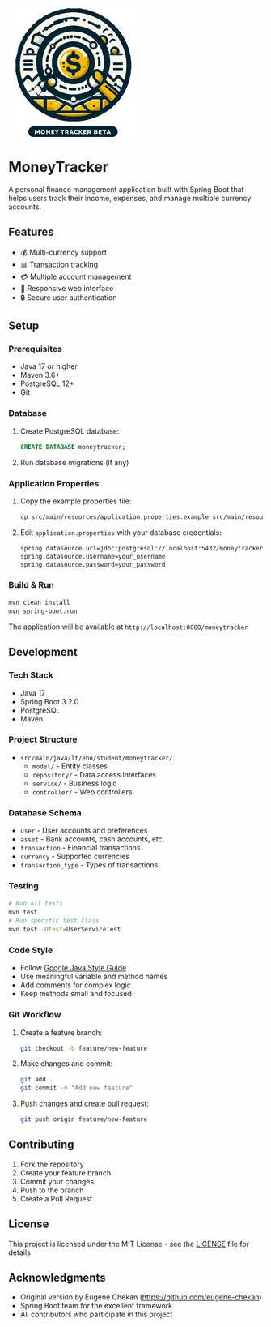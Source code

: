 ![logo.png](src%2Fmain%2Fwebapp%2Fimg%2Flogo.png)
# MoneyTracker

A personal finance management application built with Spring Boot that helps users track their income, expenses, and manage multiple currency accounts.

## Features

- 💰 Multi-currency support
- 📊 Transaction tracking
- 💳 Multiple account management
- 📱 Responsive web interface
- 🔒 Secure user authentication

## Setup

### Prerequisites
- Java 17 or higher
- Maven 3.6+
- PostgreSQL 12+
- Git

### Database
1. Create PostgreSQL database:
   ```sql
   CREATE DATABASE moneytracker;
   ```
2. Run database migrations (if any)

### Application Properties
1. Copy the example properties file:
   ```bash
   cp src/main/resources/application.properties.example src/main/resources/application.properties
   ```
2. Edit `application.properties` with your database credentials:
   ```properties
   spring.datasource.url=jdbc:postgresql://localhost:5432/moneytracker
   spring.datasource.username=your_username
   spring.datasource.password=your_password
   ```

### Build & Run
```bash
mvn clean install
mvn spring-boot:run
```

The application will be available at `http://localhost:8080/moneytracker`

## Development
### Tech Stack
- Java 17
- Spring Boot 3.2.0
- PostgreSQL
- Maven

### Project Structure
- `src/main/java/lt/ehu/student/moneytracker/`
  - `model/` - Entity classes
  - `repository/` - Data access interfaces
  - `service/` - Business logic
  - `controller/` - Web controllers


### Database Schema
- `user` - User accounts and preferences
- `asset` - Bank accounts, cash accounts, etc.
- `transaction` - Financial transactions
- `currency` - Supported currencies
- `transaction_type` - Types of transactions

### Testing
```bash
# Run all tests
mvn test
# Run specific test class
mvn test -Dtest=UserServiceTest
```


### Code Style
- Follow [Google Java Style Guide](https://google.github.io/styleguide/javaguide.html)
- Use meaningful variable and method names
- Add comments for complex logic
- Keep methods small and focused

### Git Workflow
1. Create a feature branch:
   ```bash
   git checkout -b feature/new-feature
   ```
2. Make changes and commit:
   ```bash
   git add .
   git commit -m "Add new feature"
   ```
3. Push changes and create pull request:
   ```bash
   git push origin feature/new-feature
   ```

## Contributing

1. Fork the repository
2. Create your feature branch
3. Commit your changes
4. Push to the branch
5. Create a Pull Request

## License
This project is licensed under the MIT License - see the [LICENSE](LICENSE) file for details

## Acknowledgments
- Original version by Eugene Chekan (https://github.com/eugene-chekan)
- Spring Boot team for the excellent framework
- All contributors who participate in this project